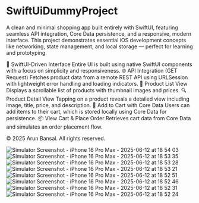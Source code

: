 # SwiftUiDummyProject
A clean and minimal shopping app built entirely with SwiftUI, featuring seamless API integration, Core Data persistence, and a responsive, modern interface. This project demonstrates essential iOS development concepts like networking, state management, and local storage — perfect for learning and prototyping.

🧩 SwiftUI-Driven Interface Entire UI is built using native SwiftUI components with a focus on simplicity and responsiveness.
🌐 API Integration (GET Request) Fetches product data from a remote REST API using URLSession with lightweight error handling and loading indicators.
📃 Product List View Displays a scrollable list of products with thumbnail images and prices.
🔍 Product Detail View Tapping on a product reveals a detailed view including image, title, price, and description.
🛒 Add to Cart with Core Data Users can add items to their cart, which is stored locally using Core Data for persistence.
📦 View Cart & Place Order Retrieves cart data from Core Data and simulates an order placement flow.


© 2025 Arun Bansal. All rights reserved.




![Simulator Screenshot - iPhone 16 Pro Max - 2025-06-12 at 18 54 03](https://github.com/user-attachments/assets/e478aff8-6ae9-4dcb-ae1f-8020b7fafd72)
![Simulator Screenshot - iPhone 16 Pro Max - 2025-06-12 at 18 53 35](https://github.com/user-attachments/assets/89d48367-106e-47ed-ba30-9fe64f21b3a8)
![Simulator Screenshot - iPhone 16 Pro Max - 2025-06-12 at 18 53 28](https://github.com/user-attachments/assets/1598a85e-11f1-4057-ba69-177da1034842)
![Simulator Screenshot - iPhone 16 Pro Max - 2025-06-12 at 18 53 21](https://github.com/user-attachments/assets/fea2b351-434c-4d86-84a4-ec5c50e0ca22)
![Simulator Screenshot - iPhone 16 Pro Max - 2025-06-12 at 18 52 51](https://github.com/user-attachments/assets/942deea2-112d-4348-b62d-cc22b4780e6d)
![Simulator Screenshot - iPhone 16 Pro Max - 2025-06-12 at 18 52 46](https://github.com/user-attachments/assets/596218cd-2c05-465c-b90d-e2aa7930550a)
![Simulator Screenshot - iPhone 16 Pro Max - 2025-06-12 at 18 52 31](https://github.com/user-attachments/assets/699c53dc-9d9f-4fb5-ae29-44cde201418b)
![Simulator Screenshot - iPhone 16 Pro Max - 2025-06-12 at 18 52 24](https://github.com/user-attachments/assets/8af6ce7a-a17c-4fb0-87f0-00ce04d60331)
